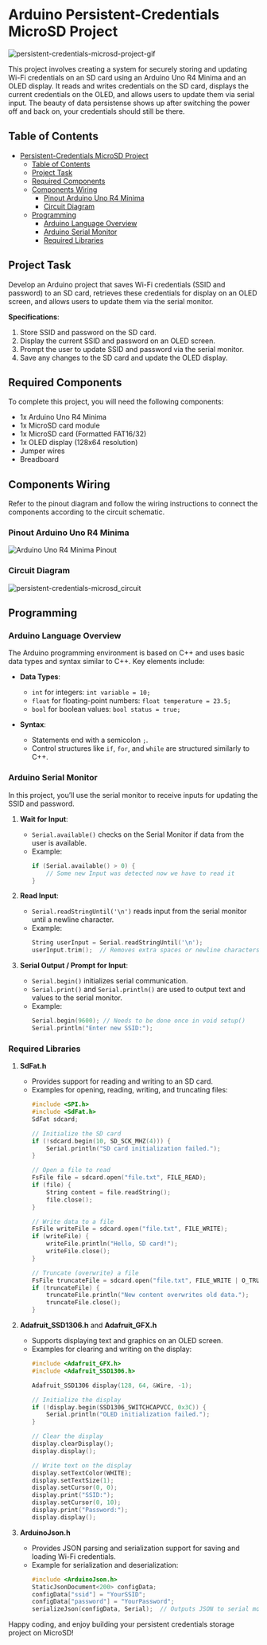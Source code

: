 # Arduino Persistent-Credentials MicroSD Project

<!-- ![persistent-credentials-microsd-project-image](assets/persistent-credentials-microsd.png) -->

![persistent-credentials-microsd-project-gif](assets/persistent-credentials-microsd.gif)

This project involves creating a system for securely storing and updating Wi-Fi credentials on an SD card using an Arduino Uno R4 Minima and an OLED display. It reads and writes credentials on the SD card, displays the current credentials on the OLED, and allows users to update them via serial input. The beauty of data persistense shows up after switching the power off and back on, your credentials should still be there.

## Table of Contents
- [Persistent-Credentials MicroSD Project](#persistent-credentials-microsd-project)
  - [Table of Contents](#table-of-contents)
  - [Project Task](#project-task)
  - [Required Components](#required-components)
  - [Components Wiring](#components-wiring)
    - [Pinout Arduino Uno R4 Minima](#pinout-arduino-uno-r4-minima)
    - [Circuit Diagram](#circuit-diagram)
  - [Programming](#programming)
    - [Arduino Language Overview](#arduino-language-overview)
    - [Arduino Serial Monitor](#arduino-serial-monitor)
    - [Required Libraries](#required-libraries)

## Project Task
Develop an Arduino project that saves Wi-Fi credentials (SSID and password) to an SD card, retrieves these credentials for display on an OLED screen, and allows users to update them via the serial monitor.

**Specifications**:
1. Store SSID and password on the SD card.
2. Display the current SSID and password on an OLED screen.
3. Prompt the user to update SSID and password via the serial monitor.
4. Save any changes to the SD card and update the OLED display.

## Required Components
To complete this project, you will need the following components:

- 1x Arduino Uno R4 Minima
- 1x MicroSD card module
- 1x MicroSD card (Formatted FAT16/32)
- 1x OLED display (128x64 resolution)
- Jumper wires
- Breadboard

## Components Wiring
Refer to the pinout diagram and follow the wiring instructions to connect the components according to the circuit schematic.

### Pinout Arduino Uno R4 Minima
![Arduino Uno R4 Minima Pinout](assets/Arduino_Uno_R4_Minima_Pinout.png)

### Circuit Diagram
![persistent-credentials-microsd_circuit](assets/persistent-credentials-microsd_Steckplatine.png)

## Programming

### Arduino Language Overview
The Arduino programming environment is based on C++ and uses basic data types and syntax similar to C++. Key elements include:

- **Data Types**:
  - `int` for integers: `int variable = 10;`
  - `float` for floating-point numbers: `float temperature = 23.5;`
  - `bool` for boolean values: `bool status = true;`

- **Syntax**: 
  - Statements end with a semicolon `;`.
  - Control structures like `if`, `for`, and `while` are structured similarly to C++.

### Arduino Serial Monitor
In this project, you’ll use the serial monitor to receive inputs for updating the SSID and password.

1. **Wait for Input**:
     - `Serial.available()` checks on the Serial Monitor if data from the user is available.
     - Example:
       ```cpp
       if (Serial.available() > 0) {
           // Some new Input was detected now we have to read it
       }
       ```

2. **Read Input**:
     - `Serial.readStringUntil('\n')` reads input from the serial monitor until a newline character.
     - Example:
       ```cpp
       String userInput = Serial.readStringUntil('\n');
       userInput.trim();  // Removes extra spaces or newline characters
       ```

3. **Serial Output / Prompt for Input**:
   - `Serial.begin()` initializes serial communication.
   - `Serial.print()` and `Serial.println()` are used to output text and values to the serial monitor.
   - Example:
     ```cpp
     Serial.begin(9600); // Needs to be done once in void setup() 
     Serial.println("Enter new SSID:");
     ```

### Required Libraries

1. **SdFat.h**
   - Provides support for reading and writing to an SD card.
   - Examples for opening, reading, writing, and truncating files:
     ```cpp
     #include <SPI.h>
     #include <SdFat.h>
     SdFat sdcard;

     // Initialize the SD card
     if (!sdcard.begin(10, SD_SCK_MHZ(4))) {
         Serial.println("SD card initialization failed.");
     }

     // Open a file to read
     FsFile file = sdcard.open("file.txt", FILE_READ);
     if (file) {
         String content = file.readString();
         file.close();
     }

     // Write data to a file
     FsFile writeFile = sdcard.open("file.txt", FILE_WRITE);
     if (writeFile) {
         writeFile.println("Hello, SD card!");
         writeFile.close();
     }

     // Truncate (overwrite) a file
     FsFile truncateFile = sdcard.open("file.txt", FILE_WRITE | O_TRUNC);
     if (truncateFile) {
         truncateFile.println("New content overwrites old data.");
         truncateFile.close();
     }
     ```

2. **Adafruit_SSD1306.h** and **Adafruit_GFX.h**
   - Supports displaying text and graphics on an OLED screen.
   - Examples for clearing and writing on the display:
     ```cpp
     #include <Adafruit_GFX.h>
     #include <Adafruit_SSD1306.h>
     
     Adafruit_SSD1306 display(128, 64, &Wire, -1);

     // Initialize the display
     if (!display.begin(SSD1306_SWITCHCAPVCC, 0x3C)) {
         Serial.println("OLED initialization failed.");
     }

     // Clear the display
     display.clearDisplay();
     display.display();

     // Write text on the display
     display.setTextColor(WHITE);
     display.setTextSize(1);
     display.setCursor(0, 0);
     display.print("SSID:");
     display.setCursor(0, 10);
     display.print("Password:");
     display.display();
     ```

3. **ArduinoJson.h**
   - Provides JSON parsing and serialization support for saving and loading Wi-Fi credentials.
   - Example for serialization and deserialization:
     ```cpp
     #include <ArduinoJson.h>
     StaticJsonDocument<200> configData;
     configData["ssid"] = "YourSSID";
     configData["password"] = "YourPassword";
     serializeJson(configData, Serial);  // Outputs JSON to serial monitor
     ```

Happy coding, and enjoy building your persistent credentials storage project on MicroSD!
